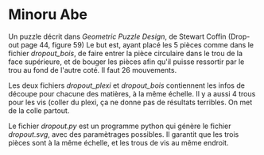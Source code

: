 # Minoru Abe
 Un puzzle décrit dans *Geometric Puzzle Design*, de Stewart Coffin
(Drop-out page 44, figure 59)
Le but est, ayant placé les 5 pièces comme dans le fichier *dropout_bois*,
 de faire entrer la pièce circulaire dans le trou de la face supérieure, et de bouger les pièces afin qu'il puisse 
ressortir par le trou au fond de l'autre coté. 
Il faut 26 mouvements. 

Les deux fichiers *dropout_plexi* et *dropout_bois* contiennent les infos de découpe pour chacune des matières, 
à la même échelle. 
Il y a aussi 4 trous pour les vis (coller du plexi, ça ne donne pas de résultats terribles. 
On met de la colle partout. 

Le fichier *dropout.py* est un programme python qui génère le fichier *dropout.svg*, avec des paramètrages possibles. 
Il garantit que les trois pièces sont à la même échelle, et les trous de vis au même endroit. 


